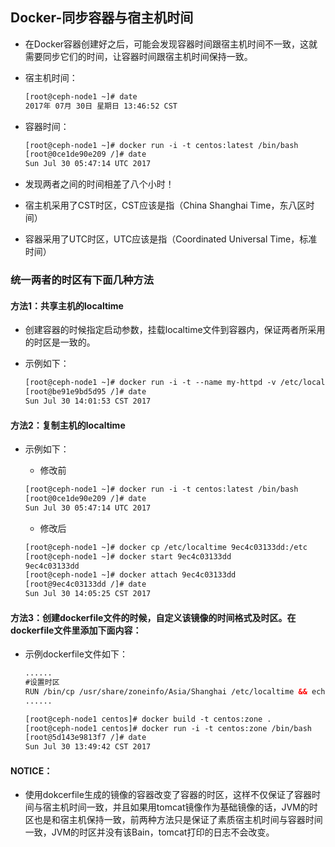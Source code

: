 ## Docker-同步容器与宿主机时间

- 在Docker容器创建好之后，可能会发现容器时间跟宿主机时间不一致，这就需要同步它们的时间，让容器时间跟宿主机时间保持一致。

- 宿主机时间：
  ``` xml
  [root@ceph-node1 ~]# date
  2017年 07月 30日 星期日 13:46:52 CST
  ```
- 容器时间：
  ``` xml
  [root@ceph-node1 ~]# docker run -i -t centos:latest /bin/bash
  [root@0ce1de90e209 /]# date
  Sun Jul 30 05:47:14 UTC 2017
  ```
- 发现两者之间的时间相差了八个小时！
- 宿主机采用了CST时区，CST应该是指（China Shanghai Time，东八区时间）
- 容器采用了UTC时区，UTC应该是指（Coordinated Universal Time，标准时间）

### 统一两者的时区有下面几种方法

#### 方法1：共享主机的localtime
- 创建容器的时候指定启动参数，挂载localtime文件到容器内，保证两者所采用的时区是一致的。
- 示例如下：
  
  ``` xml
  [root@ceph-node1 ~]# docker run -i -t --name my-httpd -v /etc/localtime:/etc/localtime:ro centos:httpd /bin/bash
  [root@be91e9bd5d95 /]# date
  Sun Jul 30 14:01:53 CST 2017
  ```
#### 方法2：复制主机的localtime
- 示例如下：
  - 修改前
  
  ``` xml
  [root@ceph-node1 ~]# docker run -i -t centos:latest /bin/bash
  [root@0ce1de90e209 /]# date
  Sun Jul 30 05:47:14 UTC 2017
  ```
  - 修改后
  
  ``` xml
  [root@ceph-node1 ~]# docker cp /etc/localtime 9ec4c03133dd:/etc
  [root@ceph-node1 ~]# docker start 9ec4c03133dd
  9ec4c03133dd
  [root@ceph-node1 ~]# docker attach 9ec4c03133dd
  [root@9ec4c03133dd /]# date
  Sun Jul 30 14:05:25 CST 2017
  ```

#### 方法3：创建dockerfile文件的时候，自定义该镜像的时间格式及时区。在dockerfile文件里添加下面内容：
- 示例dockerfile文件如下：
  
  ``` xml
  ......
  #设置时区
  RUN /bin/cp /usr/share/zoneinfo/Asia/Shanghai /etc/localtime && echo 'Asia/Shanghai' >/etc/timezone
  ......
  ```
  
  ``` xml
  [root@ceph-node1 centos]# docker build -t centos:zone .
  [root@ceph-node1 centos]# docker run -i -t centos:zone /bin/bash
  [root@5d143e9813f7 /]# date
  Sun Jul 30 13:49:42 CST 2017
  ```

#### NOTICE：
- 使用dokcerfile生成的镜像的容器改变了容器的时区，这样不仅保证了容器时间与宿主机时间一致，并且如果用tomcat镜像作为基础镜像的话，JVM的时区也是和宿主机保持一致，前两种方法只是保证了素质宿主机时间与容器时间一致，JVM的时区并没有该Bain，tomcat打印的日志不会改变。




